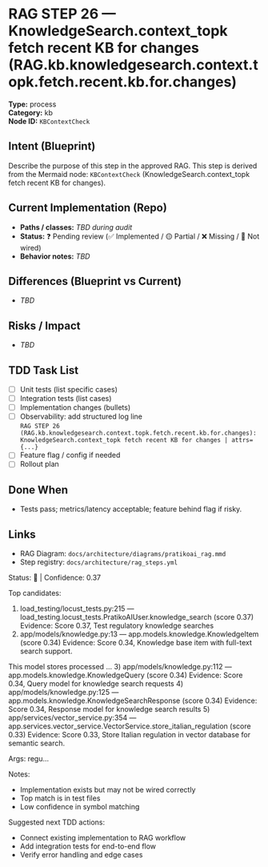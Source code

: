 # RAG STEP 26 — KnowledgeSearch.context_topk fetch recent KB for changes (RAG.kb.knowledgesearch.context.topk.fetch.recent.kb.for.changes)

**Type:** process  
**Category:** kb  
**Node ID:** `KBContextCheck`

## Intent (Blueprint)
Describe the purpose of this step in the approved RAG. This step is derived from the Mermaid node: `KBContextCheck` (KnowledgeSearch.context_topk fetch recent KB for changes).

## Current Implementation (Repo)
- **Paths / classes:** _TBD during audit_
- **Status:** ❓ Pending review (✅ Implemented / 🟡 Partial / ❌ Missing / 🔌 Not wired)
- **Behavior notes:** _TBD_

## Differences (Blueprint vs Current)
- _TBD_

## Risks / Impact
- _TBD_

## TDD Task List
- [ ] Unit tests (list specific cases)
- [ ] Integration tests (list cases)
- [ ] Implementation changes (bullets)
- [ ] Observability: add structured log line  
  `RAG STEP 26 (RAG.kb.knowledgesearch.context.topk.fetch.recent.kb.for.changes): KnowledgeSearch.context_topk fetch recent KB for changes | attrs={...}`
- [ ] Feature flag / config if needed
- [ ] Rollout plan

## Done When
- Tests pass; metrics/latency acceptable; feature behind flag if risky.

## Links
- RAG Diagram: `docs/architecture/diagrams/pratikoai_rag.mmd`
- Step registry: `docs/architecture/rag_steps.yml`


<!-- AUTO-AUDIT:BEGIN -->
Status: 🔌  |  Confidence: 0.37

Top candidates:
1) load_testing/locust_tests.py:215 — load_testing.locust_tests.PratikoAIUser.knowledge_search (score 0.37)
   Evidence: Score 0.37, Test regulatory knowledge searches
2) app/models/knowledge.py:13 — app.models.knowledge.KnowledgeItem (score 0.34)
   Evidence: Score 0.34, Knowledge base item with full-text search support.

This model stores processed ...
3) app/models/knowledge.py:112 — app.models.knowledge.KnowledgeQuery (score 0.34)
   Evidence: Score 0.34, Query model for knowledge search requests
4) app/models/knowledge.py:125 — app.models.knowledge.KnowledgeSearchResponse (score 0.34)
   Evidence: Score 0.34, Response model for knowledge search results
5) app/services/vector_service.py:354 — app.services.vector_service.VectorService.store_italian_regulation (score 0.33)
   Evidence: Score 0.33, Store Italian regulation in vector database for semantic search.

Args:
    regu...

Notes:
- Implementation exists but may not be wired correctly
- Top match is in test files
- Low confidence in symbol matching

Suggested next TDD actions:
- Connect existing implementation to RAG workflow
- Add integration tests for end-to-end flow
- Verify error handling and edge cases
<!-- AUTO-AUDIT:END -->